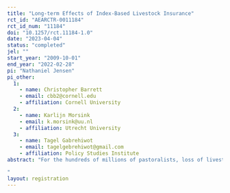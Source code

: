 ```yaml
---
title: "Long-term Effects of Index-Based Livestock Insurance"
rct_id: "AEARCTR-0011184"
rct_id_num: "11184"
doi: "10.1257/rct.11184-1.0"
date: "2023-04-04"
status: "completed"
jel: ""
start_year: "2009-10-01"
end_year: "2022-02-28"
pi: "Nathaniel Jensen"
pi_other:
  1:
    - name: Christopher Barrett
    - email: cbb2@cornell.edu
    - affiliation: Cornell University
  2:
    - name: Karlijn Morsink
    - email: k.morsink@uu.nl
    - affiliation: Utrecht University
  3:
    - name: Tagel Gabrehiwot
    - email: tagelgebrehiwot@gmail.com
    - affiliation: Policy Studies Institute
abstract: "For the hundreds of millions of pastoralists, loss of livestock due to shocks is a primary concern because livestock can represent a large portion of household wealth and productive capital. In sub-Saharan Africa, drought is a main cause of livestock losses and has been shown to drive pastoral households into poverty, and in some cases, trap them there. Insurance is a promising financial tool that is used in many agricultural settings to mitigate the impacts of drought but had not been available to most pastoralists because these had yet to be a cost-effective model for offering it. The Index Based Livestock Insurance (IBLI) product was piloted in northern Kenya and southern Ethiopia starting in 2010 and 2012, respectively. Since then, the product has grown in scale, offering access to formal insurance coverage to millions of pastoralists. Consistent with the literature on insurance coverage, studies of the pilots have shown that IBLI coverage benefits clients in several ways, but there have been no studies on the long-term impacts of access to IBLI. In this study, we aim to determine the impacts that IBLI has had on its clients over the 10 + years that is has been available in the Horn of Africa. Specifically, we will test if the impacts identified during project activities in the study region between 2010 and 2015 have persisted. Our empirical approach to causal identification relies on variation in IBLI purchases caused by an intervention that was both randomized at the household level and increased IBLI uptake during the pilot period. 
"
layout: registration
---
```


